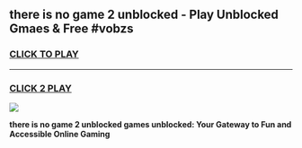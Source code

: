 
## there is no game 2 unblocked - Play Unblocked Gmaes & Free #vobzs
<h3>
<a href="https://news.freeplayer.one?title=there_is_no_game_2_unblocked&ref=03M">CLICK TO PLAY</a></h3>
<hr>

<h3>
<a href="https://news.freeplayer.one?title=there_is_no_game_2_unblocked&ref=03M">CLICK 2 PLAY</a>
  
</h3>

<a href="https://news.freeplayer.one?title=there_is_no_game_2_unblocked&ref=03M"><img src="https://clearcache.store/games.png"></a>


**there is no game 2 unblocked games unblocked: Your Gateway to Fun and Accessible Online Gaming**
